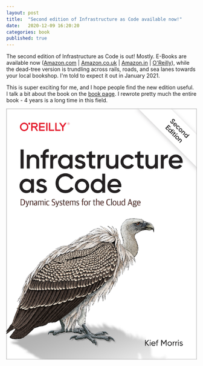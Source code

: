 ```yaml
---
layout: post
title:  "Second edition of Infrastructure as Code available now!"
date:   2020-12-09 16:20:20
categories: book
published: true
---
```


The second edition of Infrastructure as Code is out! Mostly. E-Books are available now
([Amazon.com](https://www.amazon.com/Infrastructure-Code-Dynamic-Systems-Cloud-ebook/dp/B08Q35FM4B/?tag=kiefcom07-20) |
[Amazon.co.uk](https://www.amazon.co.uk/Infrastructure-Code-Dynamic-Systems-Cloud-ebook/dp/B08Q35FM4B?tag=kiefcom07-20) |
[Amazon.in](https://www.amazon.in/Infrastructure-Code-2E-Dynamic-Systems/dp/1098114671/?tag=kiefcom07-20) |
[O'Reilly](https://www.oreilly.com/library/view/infrastructure-as-code/9781098114664/)), while the dead-tree version is trundling across rails, roads, and sea lanes towards your local bookshop. I'm told to expect it out in January 2021.

This is super exciting for me, and I hope people find the new edition useful. I talk a bit about the book on the [book page](/book/). I rewrote pretty much the entire book - 4 years is a long time in this field.

![Cover of Infrastructure as Code 2nd edition](/images/infrastructure_as_code_2ed_small.png)
